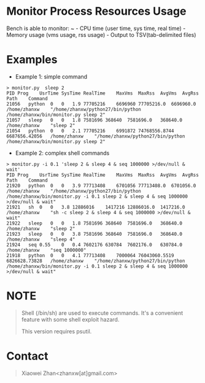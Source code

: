 Monitor Process Resources Usage
===============================

Bench is able to monitor:
  ~ -   CPU time (user time, sys time, real time)
    -   Memory usage (vms usage, rss usage)
    -   Output to TSV(tab-delimited files)

Examples
========

-   Example 1: simple command

<!-- -->

    > monitor.py  sleep 2
    PID Prog    UsrTime SysTime RealTime    MaxVms  MaxRss  AvgVms  AvgRss  Path    Command
    21056   python  0   0   1.9 77705216    6696960 77705216.0  6696960.0   /home/zhanxw    "/home/zhanxw/python27/bin/python /home/zhanxw/bin/monitor.py sleep 2"
    21057   sleep   0   0   1.8 7581696 368640  7581696.0   368640.0    /home/zhanxw    "sleep 2"
    21054   python  0   0   2.1 77705216    6991872 74768556.8744   6687656.42056   /home/zhanxw    "/home/zhanxw/python27/bin/python /home/zhanxw/bin/monitor.py sleep 2"

-   Example 2: complex shell commands

<!-- -->

    > monitor.py -i 0.1 'sleep 2 & sleep 4 & seq 1000000 >/dev/null & wait'
    PID Prog    UsrTime SysTime RealTime    MaxVms  MaxRss  AvgVms  AvgRss  Path    Command
    21920   python  0   0   3.9 77713408    6701056 77713408.0  6701056.0   /home/zhanxw    "/home/zhanxw/python27/bin/python /home/zhanxw/bin/monitor.py -i 0.1 sleep 2 & sleep 4 & seq 1000000 >/dev/null & wait"
    21921   sh  0   0   3.8 12886016    1417216 12886016.0  1417216.0   /home/zhanxw    "sh -c sleep 2 & sleep 4 & seq 1000000 >/dev/null & wait"
    21922   sleep   0   0   1.8 7581696 368640  7581696.0   368640.0    /home/zhanxw    "sleep 2"
    21923   sleep   0   0   3.8 7581696 368640  7581696.0   368640.0    /home/zhanxw    "sleep 4"
    21924   seq 0.55    0   0.4 7602176 630784  7602176.0   630784.0    /home/zhanxw    "seq 1000000"
    21918   python  0   0   4.1 77713408    7000064 76043060.5519   6826628.73828   /home/zhanxw    "/home/zhanxw/python27/bin/python /home/zhanxw/bin/monitor.py -i 0.1 sleep 2 & sleep 4 & seq 1000000 >/dev/null & wait"

NOTE
====

> Shell (/bin/sh) are used to execute commands. It's a convenient
> feature with some shell exploit hazard.
>
> This version requires psutil.

Contact
=======

> Xiaowei Zhan<zhanxw[at]gmail.com\>
